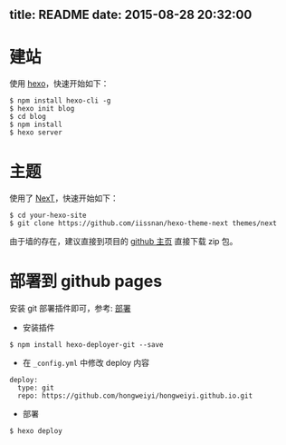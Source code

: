 title: README
date: 2015-08-28 20:32:00
---


# 建站

使用 [hexo](https://hexo.io/zh-cn/)，快速开始如下：

```
$ npm install hexo-cli -g
$ hexo init blog
$ cd blog
$ npm install
$ hexo server
```


# 主题

使用了 [NexT](http://theme-next.iissnan.com/)，快速开始如下：

```
$ cd your-hexo-site
$ git clone https://github.com/iissnan/hexo-theme-next themes/next
```


由于墙的存在，建议直接到项目的 [github 主页](https://github.com/iissnan/hexo-theme-next) 直接下载 zip 包。


# 部署到 github pages

安装 git 部署插件即可，参考: [部署](https://hexo.io/zh-cn/docs/deployment.html)

* 安装插件


```
$ npm install hexo-deployer-git --save
```

* 在 `_config.yml` 中修改 deploy 内容

```
deploy:
  type: git
  repo: https://github.com/hongweiyi/hongweiyi.github.io.git
```

* 部署

```
$ hexo deploy
```
